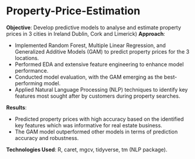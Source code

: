 # Property-Price-Estimation
**Objective**: Develop predictive models to analyse and estimate property prices in 3 cities in Ireland Dublin, Cork and Limerick)
**Approach**:
- Implemented Random Forest, Multiple Linear Regression, and Generalized Additive Models (GAM) to predict property prices for the 3 locations.
- Performed EDA and extensive feature engineering to enhance model performance.
- Conducted model evaluation, with the GAM emerging as the best-performing model.
- Applied Natural Language Processing (NLP) techniques to identify key features most sought after by customers during property searches.

**Results**:
- Predicted property prices with high accuracy based on the identified key features which was informative for real estate business.
- The GAM model outperformed other models in terms of prediction accuracy and robustness.

**Technologies Used**: R, caret, mgcv, tidyverse, tm (NLP package).
